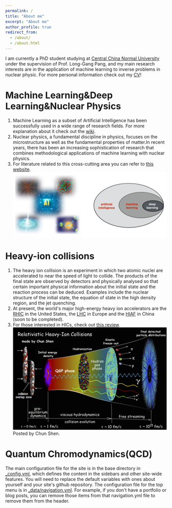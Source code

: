 ```yaml
---
permalink: /
title: "About me"
excerpt: "About me"
author_profile: true
redirect_from: 
  - /about/
  - /about.html
---
```


I am currently a PhD student studying at [Central China Normal University](https://www.ccnu.edu.cn/) under the supervision of Prof. Long-Gang Pang, and my main research interests are in the application of machine learning to inverse problems in nuclear physic. For more personal information check out my [CV](https://leefp29.github.io/cv)!

Machine Learning&Deep Learning&Nuclear Physics
======
1. Machine Learning as a subset of Artificial Intelligence has been successfully used in a wide range of research fields. For more explanation about it check out the [wiki](https://en.wikipedia.org/wiki/Machine_learning).
2. Nuclear physics, a fundamental discipline in physics, focuses on the microstructure as well as the fundamental properties of matter.In recent years, there has been an increasing sophistication of research that combines methodological applications of machine learning with nuclear physics.
3. For literature related to this cross-cutting area you can refer to [this website](https://iml-wg.github.io/HEPML-LivingReview/).
![](/images/MLDL.png)


Heavy-ion collisions
======
1. The heavy ion collision is an experiment in which two atomic nuclei are accelerated to near the speed of light to collide. The products of the final state are observed by detectors and physically analysed so that certain important physical information about the initial state and the reaction process can be deduced. Examples include the nuclear structure of the initial state, the equation of state in the high density region, and the jet quenching.
2. At present, the world's major high-energy heavy ion accelerators are the [RHIC](https://www.bnl.gov/rhic/) in the United States, the [LHC](https://home.cern/science/accelerators/large-hadron-collider) in Europe and the [HIAF](https://english.imp.cas.cn/research/facilities/HIAF/) in China (soon to be completed).
3. For those interested in HICs, check out [this review](https://www.annualreviews.org/doi/10.1146/annurev-nucl-101917-020852).
![](/images/HIC.jpg)Posted by Chun Shen.

Quantum Chromodynamics(QCD)
======
The main configuration file for the site is in the base directory in [_config.yml](https://github.com/academicpages/academicpages.github.io/blob/master/_config.yml), which defines the content in the sidebars and other site-wide features. You will need to replace the default variables with ones about yourself and your site's github repository. The configuration file for the top menu is in [_data/navigation.yml](https://github.com/academicpages/academicpages.github.io/blob/master/_data/navigation.yml). For example, if you don't have a portfolio or blog posts, you can remove those items from that navigation.yml file to remove them from the header. 

